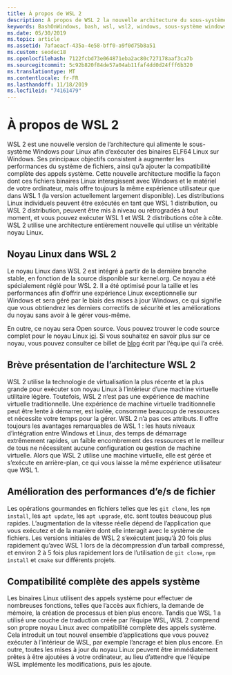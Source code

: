 ```yaml
---
title: À propos de WSL 2
description: À propos de WSL 2 la nouvelle architecture du sous-système Windows pour Linux
keywords: BashOnWindows, bash, wsl, wsl2, windows, sous-système windows pour linux, sous-système windows, ubuntu, debian, suse, windows 10, installation
ms.date: 05/30/2019
ms.topic: article
ms.assetid: 7afaeacf-435a-4e58-bff0-a9f0d75b8a51
ms.custom: seodec18
ms.openlocfilehash: 7122fcbd73e064871eba2ac80c727178aaf3ca7b
ms.sourcegitcommit: 5c92b820f84de57a04ab11faf4dd0d24fff6b320
ms.translationtype: MT
ms.contentlocale: fr-FR
ms.lasthandoff: 11/18/2019
ms.locfileid: "74161479"
---
```

# <a name="about-wsl-2"></a>À propos de WSL 2

WSL 2 est une nouvelle version de l’architecture qui alimente le sous-système Windows pour Linux afin d’exécuter des binaires ELF64 Linux sur Windows. Ses principaux objectifs consistent à augmenter les performances du système de fichiers, ainsi qu’à ajouter la compatibilité complète des appels système. Cette nouvelle architecture modifie la façon dont ces fichiers binaires Linux interagissent avec Windows et le matériel de votre ordinateur, mais offre toujours la même expérience utilisateur que dans WSL 1 (la version actuellement largement disponible). Les distributions Linux individuels peuvent être exécutés en tant que WSL 1 distribution, ou WSL 2 distribution, peuvent être mis à niveau ou rétrogradés à tout moment, et vous pouvez exécuter WSL 1 et WSL 2 distributions côte à côte. WSL 2 utilise une architecture entièrement nouvelle qui utilise un véritable noyau Linux.

## <a name="linux-kernel-in-wsl-2"></a>Noyau Linux dans WSL 2

Le noyau Linux dans WSL 2 est intégré à partir de la dernière branche stable, en fonction de la source disponible sur kernel.org. Ce noyau a été spécialement réglé pour WSL 2. Il a été optimisé pour la taille et les performances afin d’offrir une expérience Linux exceptionnelle sur Windows et sera géré par le biais des mises à jour Windows, ce qui signifie que vous obtiendrez les derniers correctifs de sécurité et les améliorations du noyau sans avoir à le gérer vous-même.

En outre, ce noyau sera Open source. Vous pouvez trouver le code source complet pour le noyau Linux [ici](https://github.com/microsoft/WSL2-Linux-Kernel). Si vous souhaitez en savoir plus sur ce noyau, vous pouvez consulter ce billet de [blog](https://devblogs.microsoft.com/commandline/shipping-a-linux-kernel-with-windows/) écrit par l’équipe qui l’a créé.

## <a name="brief-overview-of-the-wsl-2-architecture"></a>Brève présentation de l’architecture WSL 2

WSL 2 utilise la technologie de virtualisation la plus récente et la plus grande pour exécuter son noyau Linux à l’intérieur d’une machine virtuelle utilitaire légère. Toutefois, WSL 2 n’est pas une expérience de machine virtuelle traditionnelle. Une expérience de machine virtuelle traditionnelle peut être lente à démarrer, est isolée, consomme beaucoup de ressources et nécessite votre temps pour la gérer. WSL 2 n’a pas ces attributs. Il offre toujours les avantages remarquables de WSL 1 : les hauts niveaux d’intégration entre Windows et Linux, des temps de démarrage extrêmement rapides, un faible encombrement des ressources et le meilleur de tous ne nécessitent aucune configuration ou gestion de machine virtuelle. Alors que WSL 2 utilise une machine virtuelle, elle est gérée et s’exécute en arrière-plan, ce qui vous laisse la même expérience utilisateur que WSL 1.

## <a name="increased-file-io-performance"></a>Amélioration des performances d’e/s de fichier

Les opérations gourmandes en fichiers telles que les `git clone`, les `npm install`, les `apt update`, les `apt upgrade`, etc. sont toutes beaucoup plus rapides. L’augmentation de la vitesse réelle dépend de l’application que vous exécutez et de la manière dont elle interagit avec le système de fichiers. Les versions initiales de WSL 2 s’exécutent jusqu’à 20 fois plus rapidement qu’avec WSL 1 lors de la décompression d’un tarball compressé, et environ 2 à 5 fois plus rapidement lors de l’utilisation de `git clone`, `npm install` et `cmake` sur différents projets.

## <a name="full-system-call-compatibility"></a>Compatibilité complète des appels système

Les binaires Linux utilisent des appels système pour effectuer de nombreuses fonctions, telles que l’accès aux fichiers, la demande de mémoire, la création de processus et bien plus encore. Tandis que WSL 1 a utilisé une couche de traduction créée par l’équipe WSL, WSL 2 comprend son propre noyau Linux avec compatibilité complète des appels système. Cela introduit un tout nouvel ensemble d’applications que vous pouvez exécuter à l’intérieur de WSL, par exemple l’ancrage et bien plus encore. En outre, toutes les mises à jour du noyau Linux peuvent être immédiatement prêtes à être ajoutées à votre ordinateur, au lieu d’attendre que l’équipe WSL implémente les modifications, puis les ajoute.